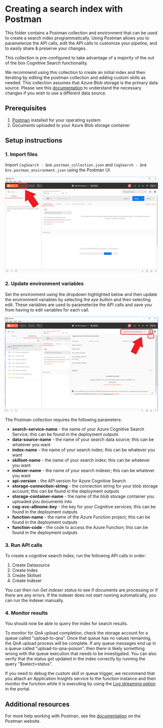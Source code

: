 # Creating a search index with Postman

This folder contains a Postman collection and environment that can be used to create a search index programmatically.  Using Postman allows you to parameterize the API calls, edit the API calls to customize your pipeline, and to easily share & preserve your changes.  

This collection is pre-configured to take advantage of a majority of the out of the box Cognitive Search functionality.

We recommend using this collection to create an initial index and then iterating by editing the postman collection and adding custom skills as needed. This collection assumes that Azure Blob storage is the primary data source. Please see this [documentation](https://docs.microsoft.com/en-us/rest/api/searchservice/create-data-source) to understand the necessary changes if you wish to use a different data source.

## Prerequisites

1. [Postman](https://www.postman.com/downloads/) installed for your operating system
2. Documents uploaded to your Azure Blob storage container

## Setup instructions

### 1. Import files
Import `CogSearch - QnA.postman_collection.json` and `CogSearch - QnA Env.postman_environment.json` using the Postman UI. 

![import files](./images/postman_import_files.png)

### 2. Update environment variables

Set the environment using the dropdown highlighted below and then update the environment variables by selecting the *eye button* and then selecting edit. These variables are used to parameterize the API calls and save you from having to edit variables for each call. 

![edit environment variables](./images/postman_edit_environment_variables.png)

The Postman collection requires the following parameters:
+ **search-service-name** - the name of your Azure Cognitive Search Service; this can be found in the deployment outputs 
+ **data-source-name** - the name of your search data source; this can be whatever you want
+ **index-name** - the name of your search index; this can be whatever you want
+ **skillset-name** - the name of your search index; this can be whatever you want
+ **indexer-name** - the name of your search indexer; this can be whatever you want
+ **api-version** - the API version for Azure Cognitive Search
+ **storage-connection-string** - the connection string for your blob storage account; this can be found in the deployment outputs 
+ **storage-container-name** - the name of the blob storage container you uploaded you documents into 
+ **cog-svc-allinone-key** - the key for your Cognitive services; this can be found in the deployment outputs 
+ **function-name** - the name of the Azure Function project; this can be found in the deployment outputs 
+ **function-code** - the code to access the Azure Function; this can be found in the deployment outputs 

### 3. Run API calls
To create a cognitive search index, run the following API calls in order:

1. Create Datasource
1. Create Index
1. Create Skillset
1. Create Indexer

You can then run *Get indexer status* to see if documents are processing or if there are any errors. If the indexer does not start running automatically, you can run the indexer manually.

### 4. Monitor results

You should now be able to query the index for search results. 

To monitor for QnA upload completion, check the storage account for a queue called "upload-to-qna".  Once that queue has no values remaining, the QnA upload process will be complete. If any queue messages end up in a queue called "upload-to-qna-poison", then there is likely something wrong with the queue execution that needs to be investigated. You can also verify that the status got updated in the index correctly by running the query "$select=status".

If you need to debug the custom skill or queue trigger, we recommend that you attach an Application Insights service to the function instance and then monitor the function while it is executing by using the [Log streaming option](https://docs.microsoft.com/azure/azure-functions/functions-monitoring?tabs=cmd#built-in-log-streaming) in the portal.

## Additional resources

For more help working with Postman, see the [documentation](https://www.getpostman.com/docs/v6/postman/launching_postman/sending_the_first_request) on the Postman website.
